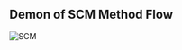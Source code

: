 ## Demon of SCM Method Flow

![SCM](https://github.com/user-attachments/assets/d190d81b-af9f-458e-ad11-5b6802e4be0f)
